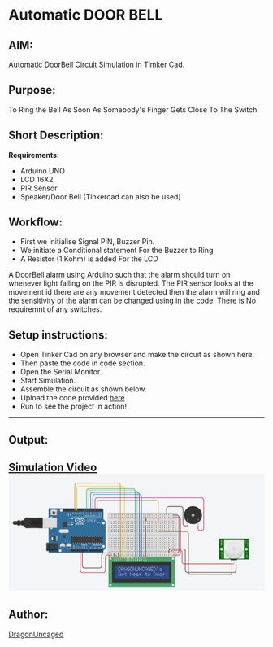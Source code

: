 # Automatic DOOR BELL
## AIM:
Automatic DoorBell Circuit Simulation in Timker Cad.

## Purpose:
To Ring the Bell As Soon As Somebody's Finger Gets Close To The Switch.

## Short Description:
**Requirements:**
- Arduino UNO
- LCD 16X2
- PIR Sensor
- Speaker/Door Bell
(Tinkercad can also be used)

## Workflow:
- First we initialise Signal PIN, Buzzer Pin.
- We initiate a Conditional statement For the Buzzer to Ring
- A Resistor (1 Kohm) is added For the LCD

A DoorBell alarm using Arduino such that the alarm should turn on whenever light falling on the PIR is disrupted. The PIR sensor looks at the movement id there are any movement detected then the alarm will ring and the sensitivity of the alarm can be changed using in the code. There is No requiremnt of any switches.

## Setup instructions:
- Open Tinker Cad on any browser and make the circuit as shown here.
- Then paste the code in code section.
- Open the Serial Monitor.
- Start Simulation.
- Assemble the circuit as shown below.
- Upload the code provided [here]()
- Run to see the project in action!
------------
## Output:
[Simulation Video](./Images/preview.mp4)
![Tinkercad Circuit](./Images/preview1.jpg)
------------

## Author:
[DragonUncaged](https://github.com/dragonuncaged)

